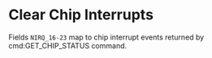 # Clear Chip Interrupts

Fields `NIRQ_16-23` map to chip interrupt events returned by cmd:GET_CHIP_STATUS command.
